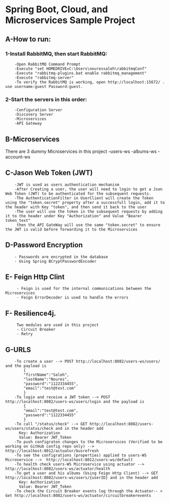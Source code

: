 # Spring Boot, Cloud, and Microservices Sample Project
## A-How to run:
 ###    1-Install RabbitMQ, then start RabbitMQ:
        -Open RabbitMQ Command Prompt
        -Execute "set HOMEDRIVE=C:\Users\nouressaleh\rabbitmqConf"
        -Execute "rabbitmq-plugins.bat enable rabbitmq_management"
        -Execute "rabbitmq-server"
        -To verify the RabbitMQ is working, open http://localhost:15672/ . use username:guest Password:guest.
 ###    2-Start the servers in this order:
        -Configuration Server
        -Discovery Server
        -Microservices
        -API Gateway
## B-Microservices
There are 3 dummy Microservices in this project
-users-ws
-albums-ws
-account-ws

## C-Jason Web Token (JWT)
        -JWT is used as users authentication mechanism
        -After Creating a user, the user will need to login to get a Json Web Token (JWT) to be authenticated for the subsequent requests.
        -The AuthenticationFilter in UserClient will create the Token using the "token.secret" property after a successfull login, add it to the header with Key "token", and then send it back to the user
        -The user will use the token in the subsequent requests by adding it to the header under Key "Authorization" and Value "Bearer  token_text"
         then the API GateWay will use the same "token.secret" to ensure the JWT is valid before forwarding it to the Microservices
 ## D-Password Encryption
        - Passwords are encrypted in the database
        - Using Spring BCryptPasswordEncoder
 ## E- Feign Http Clint 
         - Feign is used for the internal communications between the Microservices
         - Feign ErrorDecoder is used to handle the errors 
 ## F- Resilience4j. 
         Two modules are used in this project
         - Circuit Breaker 
         - Retry
         
 ## G-URLS
        -To create a user --> POST http://localhost:8082/users-ws/users/ and the payload is
            {
            "firstName":"Saleh",
            "lastName":"Noures",
            "password":"1122334455",
            "email":"test@test.com"
            }
        -To login and receive a JWT token --> POST http://localhost:8082/users-ws/users/login and the payload is
            {
            "email":"test@test.com",
            "password":"1122334455"
            }
        -To call "/status/check" --> GET http://localhost:8082/users-ws/users/status/check and in the header add
          Key: Authorization
          Value: Bearer JWT_Token
        -To push configraton changes to the Microservices (Verified to be working on GitHub config repo only) --> http://localhost:8012/actuator/busrefresh
        -To see the configrations (properties) applied to users-WS Microservice -->  http://localhost:8012/users-ws/default
        -To health check users-WS Microservice using actuator --> http://localhost:8082/users-ws/actuator/health  
        -To get a user and his albums (Using Feign Http Client) --> GET http://localhost:8082/users-ws/users/{userID} and in the header add
          Key: Authorization
          Value: Bearer JWT_Token
        -To check the Circuit Breaker events log through the Actuator-- > Get http://localhost:8082/users-ws/actuator/circuitbreakerevents
        
         
         
